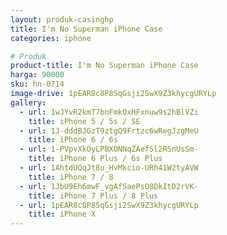 ```yaml
---
layout: produk-casinghp
title: I'm No Superman iPhone Case
categories: iphone

# Produk
product-title: I'm No Superman iPhone Case
harga: 90000
sku: hn-0714
image-drive: 1pEAR8c8P8SqGsji2SwX9Z3khycgURYLp
gallery:
  - url: 1wJYvR2kmT7bnFmkOxHFxnuw9s2hBlVZi
    title: iPhone 5 / 5s / SE
  - url: 1J-dddBJGzT9ztgQ9Frtzc6wRegJzgMeU
    title: iPhone 6 / 6s
  - url: 1-PVpvXkOyLPBXONNqZAefSl2RSnUsSm-
    title: iPhone 6 Plus / 6s Plus
  - url: 1AhtdUQqJt8u_HvMkcio-URh41W2tyAVW
    title: iPhone 7 / 8
  - url: 1JbU9Eh6mwF_vgAfSaePsO8DkItD2rVK-
    title: iPhone 7 Plus / 8 Plus
  - url: 1pEAR8c8P8SqGsji2SwX9Z3khycgURYLp
    title: iPhone X
---
```

